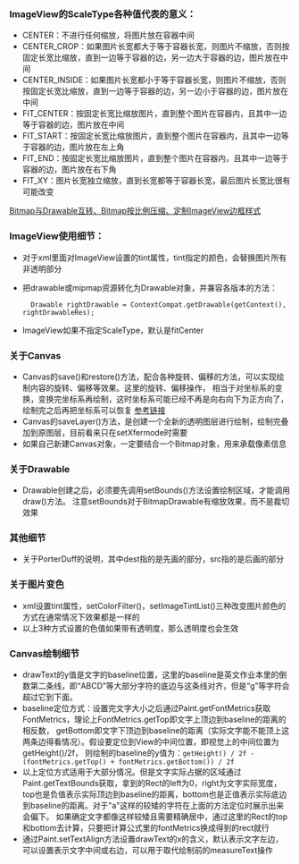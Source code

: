### ImageView的ScaleType各种值代表的意义：
- CENTER：不进行任何缩放，将图片放在容器中间
- CENTER_CROP：如果图片长宽都大于等于容器长宽，则图片不缩放，否则按固定长宽比缩放，直到一边等于容器的边，另一边大于容器的边，图片放在中间
- CENTER_INSIDE：如果图片长宽都小于等于容器长宽，则图片不缩放，否则按固定长宽比缩放，直到一边等于容器的边，另一边小于容器的边，图片放在中间
- FIT_CENTER：按固定长宽比缩放图片，直到整个图片在容器内，且其中一边等于容器的边，图片放在中间
- FIT_START：按固定长宽比缩放图片，直到整个图片在容器内，且其中一边等于容器的边，图片放在左上角
- FIT_END：按固定长宽比缩放图片，直到整个图片在容器内，且其中一边等于容器的边，图片放在右下角
- FIT_XY：图片长宽独立缩放，直到长宽都等于容器长宽，最后图片长宽比很有可能改变

[Bitmap与Drawable互转、Bitmap按比例压缩、定制ImageView边框样式](E:\Android\MyCodes\MyLaboratory\DemoCollection\图片处理.md)

### ImageView使用细节：
- 对于xml里面对ImageView设置的tint属性，tint指定的颜色，会替换图片所有非透明部分
- 把drawable或mipmap资源转化为Drawable对象，并兼容各版本的方法：

        Drawable rightDrawable = ContextCompat.getDrawable(getContext(), rightDrawableRes);
        
- ImageView如果不指定ScaleType，默认是fitCenter

### 关于Canvas
- Canvas的save()和restore()方法，配合各种旋转、偏移的方法，可以实现绘制内容的旋转、偏移等效果。这里的旋转、偏移操作，
    相当于对坐标系的变换，变换完坐标系再绘制，这时坐标系可能已经不再是向右向下为正方向了，绘制完之后再把坐标系可以恢复
    [参考链接](https://www.jianshu.com/p/e90accd0967f)
- Canvas的saveLayer()方法，是创建一个全新的透明图层进行绘制，绘制完叠加到原图层，目前看来只在setXfermode时需要
- 如果自己新建Canvas对象，一定要结合一个Bitmap对象，用来承载像素信息

### 关于Drawable
- Drawable创建之后，必须要先调用setBounds()方法设置绘制区域，才能调用draw()方法。
    注意setBounds对于BitmapDrawable有缩放效果，而不是裁切效果

### 其他细节
- 关于PorterDuff的说明，其中dest指的是先画的部分，src指的是后画的部分

### 关于图片变色
- xml设置tint属性，setColorFilter()，setImageTintList()三种改变图片颜色的方式在通常情况下效果都是一样的
- 以上3种方式设置的色值如果带有透明度，那么透明度也会生效

### Canvas绘制细节
- drawText的y值是文字的baseline位置，这里的baseline是英文作业本里的倒数第二条线，即“ABCD”等大部分字符的底边与这条线对齐，但是“g”等字符会超过它到下面。
- baseline定位方式：设置完文字大小之后通过Paint.getFontMetrics获取FontMetrics，理论上FontMetrics.getTop即文字上顶边到baseline的距离的相反数，
  getBottom即文字下顶边到baseline的距离（实际文字能不能顶上这两条边得看情况）。假设要定位到View的中间位置，即视觉上的中间位置为getHeight()/2f，
  则绘制的baseline的y值为：`getHeight() / 2f - (fontMetrics.getTop() + fontMetrics.getBottom()) / 2f`
- 以上定位方式适用于大部分情况。但是文字实际占据的区域通过Paint.getTextBounds获取，拿到的Rect的left为0，right为文字实际宽度，
  top也是负值表示实际顶边到baseline的距离，bottom也是正值表示实际底边到baseline的距离。对于"a"这样的较矮的字符在上面的方法定位时展示出来会偏下。
  如果确定文字都像这样较矮且需要精确居中，通过这里的Rect的top和bottom去计算，只要把计算公式里的fontMetrics换成得到的rect就行
- 通过Paint.setTextAlign方法设置drawText的x的含义，默认表示文字左边，可以设置表示文字中间或右边，可以用于取代绘制前的measureText操作

  
